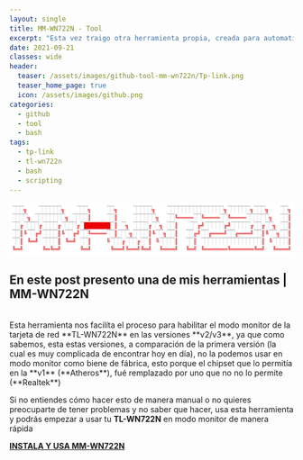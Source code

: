 ```yaml
---
layout: single
title: MM-WN722N - Tool
excerpt: "Esta vez traigo otra herramienta propia, creada para automatizar el proceso de habilitar el modo monitor en la tarjeta de red TP-LINK TL-WN722N v2/v3, de la manera más rápida y fácil, evitandonos problemas y fallos que podríamos llegar a tener, si hicieramos el procedimiento manual"
date: 2021-09-21
classes: wide
header:
  teaser: /assets/images/github-tool-mm-wn722n/Tp-link.png
  teaser_home_page: true
  icon: /assets/images/github.png
categories:
  - github
  - tool
  - bash
tags:
  - tp-link
  - tl-wn722n
  - bash
  - scripting
---
```


<p align="center">
<img src="/assets/images/github-tool-mm-wn722n/img_header.png">
</p>

## En este post presento una de mis herramientas | MM-WN722N
<br>
Esta herramienta nos facilíta el proceso para habilitar el modo monitor de la tarjeta de red **TL-WN722N** en las versiones **v2/v3**, ya que como sabemos, esta estas versiones, a comparación de la primera versión (la cual es muy complicada de encontrar hoy en día), no la podemos usar en modo monitor como biene de fábrica, esto porque el chipset que lo permitía en la **v1** (**Atheros**), fué remplazado por uno que no no lo permite (**Realtek**)

Si no entiendes cómo hacer esto de manera manual o no quieres preocuparte de tener problemas y no saber que hacer, usa esta herramienta y podrás empezar a usar tu **TL-WN722N** en modo monitor de manera rápida

<b>[INSTALA Y USA MM-WN722N](https://github.com/Invertebr4do/MM-WN722N)</b>
